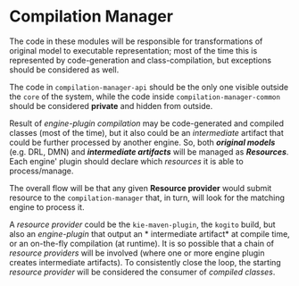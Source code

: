 [//]: # (  Licensed to the Apache Software Foundation &#40;ASF&#41; under one)
[//]: # (  or more contributor license agreements.  See the NOTICE file)
[//]: # (  distributed with this work for additional information)
[//]: # (  regarding copyright ownership.  The ASF licenses this file)
[//]: # (  to you under the Apache License, Version 2.0 &#40;the)
[//]: # (  "License"&#41;; you may not use this file except in compliance)
[//]: # (  with the License.  You may obtain a copy of the License at)
[//]: # ()
[//]: # (    http://www.apache.org/licenses/LICENSE-2.0)
[//]: # ()
[//]: # (  Unless required by applicable law or agreed to in writing,)
[//]: # (  software distributed under the License is distributed on an)
[//]: # (  "AS IS" BASIS, WITHOUT WARRANTIES OR CONDITIONS OF ANY)
[//]: # (  KIND, either express or implied.  See the License for the)
[//]: # (  specific language governing permissions and limitations)
[//]: # (  under the License.)

Compilation Manager
===================

The code in these modules will be responsible for transformations of original model to executable representation; most
of the time this is represented by code-generation and class-compilation, but exceptions should be considered as well.

The code in `compilation-manager-api` should be the only one visible outside the `core` of the system, while the code
inside `compilation-manager-common` should be considered **private** and hidden from outside.

Result of *engine-plugin compilation* may be code-generated and compiled classes (most of the time), but it also could
be an *intermediate* artifact that could be further processed by another engine. So, both ***original models*** (e.g.
DRL, DMN) and ***intermediate artifacts*** will be managed as ***Resources***.
Each engine' plugin should declare which *resources* it is able to process/manage.

The overall flow will be that any given **Resource provider** would submit resource to the `compilation-manager` that,
in turn, will look for the matching engine to process it.

A *resource provider* could be the `kie-maven-plugin`, the `kogito` build, but also an *engine-plugin* that output an *
intermediate artifact* at compile time, or an on-the-fly compilation (at runtime).
It is so possible that a chain of *resource providers* will be involved (where one or more engine plugin creates
intermediate artifacts).
To consistently close the loop, the starting *resource provider* will be considered the consumer of *compiled classes*.


